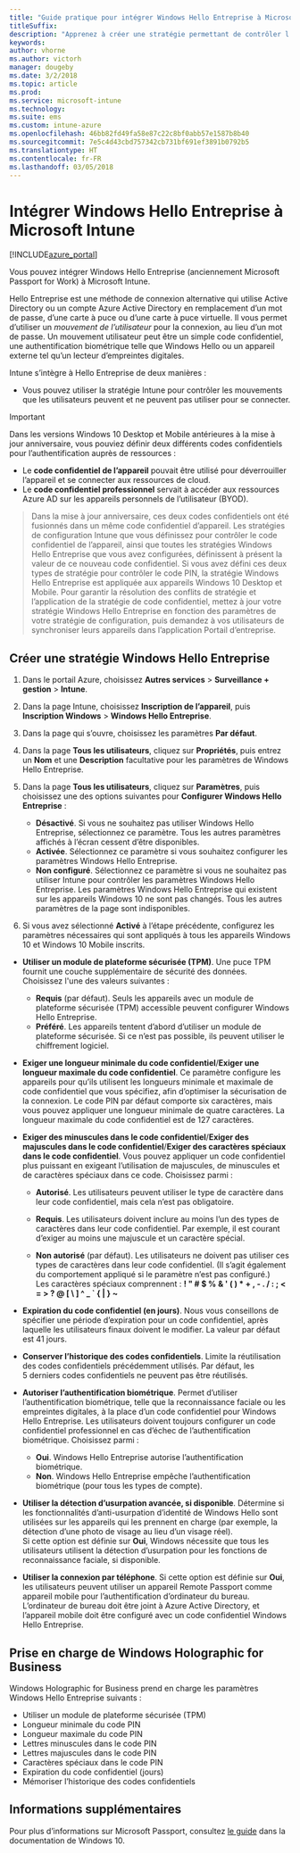```yaml
---
title: "Guide pratique pour intégrer Windows Hello Entreprise à Microsoft Intune"
titleSuffix: 
description: "Apprenez à créer une stratégie permettant de contrôler l’utilisation de Windows Hello Entreprise sur les appareils gérés."
keywords: 
author: vhorne
ms.author: victorh
manager: dougeby
ms.date: 3/2/2018
ms.topic: article
ms.prod: 
ms.service: microsoft-intune
ms.technology: 
ms.suite: ems
ms.custom: intune-azure
ms.openlocfilehash: 46bb82fd49fa58e87c22c8bf0abb57e1587b8b40
ms.sourcegitcommit: 7e5c4d43cbd757342cb731bf691ef3891b0792b5
ms.translationtype: HT
ms.contentlocale: fr-FR
ms.lasthandoff: 03/05/2018
---
```

# <a name="integrate-windows-hello-for-business-with-microsoft-intune"></a>Intégrer Windows Hello Entreprise à Microsoft Intune


[!INCLUDE[azure_portal](./includes/azure_portal.md)]

Vous pouvez intégrer Windows Hello Entreprise (anciennement Microsoft Passport for Work) à Microsoft Intune.

 Hello Entreprise est une méthode de connexion alternative qui utilise Active Directory ou un compte Azure Active Directory en remplacement d’un mot de passe, d’une carte à puce ou d’une carte à puce virtuelle. Il vous permet d’utiliser un *mouvement de l’utilisateur* pour la connexion, au lieu d’un mot de passe. Un mouvement utilisateur peut être un simple code confidentiel, une authentification biométrique telle que Windows Hello ou un appareil externe tel qu’un lecteur d’empreintes digitales.

Intune s’intègre à Hello Entreprise de deux manières :

-   Vous pouvez utiliser la stratégie Intune pour contrôler les mouvements que les utilisateurs peuvent et ne peuvent pas utiliser pour se connecter.

<!--- -   You can store authentication certificates in the Windows Hello for Business key storage provider (KSP). For more information, see [Secure resource access with certificate profiles in Microsoft Intune](secure-resource-access-with-certificate-profiles.md). --->

> [!IMPORTANT]
> Dans les versions Windows 10 Desktop et Mobile antérieures à la mise à jour anniversaire, vous pouviez définir deux différents codes confidentiels pour l’authentification auprès de ressources :
- Le **code confidentiel de l’appareil** pouvait être utilisé pour déverrouiller l’appareil et se connecter aux ressources de cloud.
- Le **code confidentiel professionnel** servait à accéder aux ressources Azure AD sur les appareils personnels de l’utilisateur (BYOD).

>Dans la mise à jour anniversaire, ces deux codes confidentiels ont été fusionnés dans un même code confidentiel d’appareil.
Les stratégies de configuration Intune que vous définissez pour contrôler le code confidentiel de l’appareil, ainsi que toutes les stratégies Windows Hello Entreprise que vous avez configurées, définissent à présent la valeur de ce nouveau code confidentiel.
Si vous avez défini ces deux types de stratégie pour contrôler le code PIN, la stratégie Windows Hello Entreprise est appliquée aux appareils Windows 10 Desktop et Mobile.
Pour garantir la résolution des conflits de stratégie et l’application de la stratégie de code confidentiel, mettez à jour votre stratégie Windows Hello Entreprise en fonction des paramètres de votre stratégie de configuration, puis demandez à vos utilisateurs de synchroniser leurs appareils dans l’application Portail d’entreprise.



## <a name="create-a-windows-hello-for-business-policy"></a>Créer une stratégie Windows Hello Entreprise

1.  Dans le portail Azure, choisissez **Autres services** > **Surveillance + gestion** > **Intune**.

2.  Dans la page Intune, choisissez **Inscription de l’appareil**, puis **Inscription Windows** > **Windows Hello Entreprise**.

3.  Dans la page qui s’ouvre, choisissez les paramètres **Par défaut**.

4.  Dans la page **Tous les utilisateurs**, cliquez sur **Propriétés**, puis entrez un **Nom** et une **Description** facultative pour les paramètres de Windows Hello Entreprise.

5. Dans la page **Tous les utilisateurs**, cliquez sur **Paramètres**, puis choisissez une des options suivantes pour **Configurer Windows Hello Entreprise** :

    - **Désactivé**. Si vous ne souhaitez pas utiliser Windows Hello Entreprise, sélectionnez ce paramètre. Tous les autres paramètres affichés à l’écran cessent d’être disponibles.
    - **Activée**. Sélectionnez ce paramètre si vous souhaitez configurer les paramètres Windows Hello Entreprise.
    - **Non configuré**. Sélectionnez ce paramètre si vous ne souhaitez pas utiliser Intune pour contrôler les paramètres Windows Hello Entreprise. Les paramètres Windows Hello Entreprise qui existent sur les appareils Windows 10 ne sont pas changés. Tous les autres paramètres de la page sont indisponibles.

6.  Si vous avez sélectionné **Activé** à l’étape précédente, configurez les paramètres nécessaires qui sont appliqués à tous les appareils Windows 10 et Windows 10 Mobile inscrits.

 - **Utiliser un module de plateforme sécurisée (TPM)**. Une puce TPM fournit une couche supplémentaire de sécurité des données.<br>Choisissez l'une des valeurs suivantes :

     - **Requis** (par défaut). Seuls les appareils avec un module de plateforme sécurisée (TPM) accessible peuvent configurer Windows Hello Entreprise.
     - **Préféré**. Les appareils tentent d’abord d’utiliser un module de plateforme sécurisée. Si ce n’est pas possible, ils peuvent utiliser le chiffrement logiciel.

 - **Exiger une longueur minimale du code confidentiel**/**Exiger une longueur maximale du code confidentiel**. Ce paramètre configure les appareils pour qu’ils utilisent les longueurs minimale et maximale de code confidentiel que vous spécifiez, afin d’optimiser la sécurisation de la connexion. Le code PIN par défaut comporte six caractères, mais vous pouvez appliquer une longueur minimale de quatre caractères. La longueur maximale du code confidentiel est de 127 caractères.

 - **Exiger des minuscules dans le code confidentiel**/**Exiger des majuscules dans le code confidentiel**/**Exiger des caractères spéciaux dans le code confidentiel**. Vous pouvez appliquer un code confidentiel plus puissant en exigeant l’utilisation de majuscules, de minuscules et de caractères spéciaux dans ce code. Choisissez parmi :

     - **Autorisé**. Les utilisateurs peuvent utiliser le type de caractère dans leur code confidentiel, mais cela n’est pas obligatoire.

     - **Requis**. Les utilisateurs doivent inclure au moins l’un des types de caractères dans leur code confidentiel. Par exemple, il est courant d’exiger au moins une majuscule et un caractère spécial.

     - **Non autorisé** (par défaut). Les utilisateurs ne doivent pas utiliser ces types de caractères dans leur code confidentiel. (Il s’agit également du comportement appliqué si le paramètre n’est pas configuré.)<br>Les caractères spéciaux comprennent : **! " # $ % &amp; ' ( ) &#42; + , - . / : ; &lt; = &gt; ? @ [ \ ] ^ _ &#96; { &#124; } ~**

 - **Expiration du code confidentiel (en jours)**. Nous vous conseillons de spécifier une période d’expiration pour un code confidentiel, après laquelle les utilisateurs finaux doivent le modifier. La valeur par défaut est 41 jours.

 - **Conserver l’historique des codes confidentiels**. Limite la réutilisation des codes confidentiels précédemment utilisés. Par défaut, les 5 derniers codes confidentiels ne peuvent pas être réutilisés.

 - **Autoriser l’authentification biométrique**. Permet d’utiliser l’authentification biométrique, telle que la reconnaissance faciale ou les empreintes digitales, à la place d’un code confidentiel pour Windows Hello Entreprise. Les utilisateurs doivent toujours configurer un code confidentiel professionnel en cas d’échec de l’authentification biométrique. Choisissez parmi :

     - **Oui**. Windows Hello Entreprise autorise l’authentification biométrique.
     - **Non**. Windows Hello Entreprise empêche l’authentification biométrique (pour tous les types de compte).

 - **Utiliser la détection d’usurpation avancée, si disponible**. Détermine si les fonctionnalités d’anti-usurpation d’identité de Windows Hello sont utilisées sur les appareils qui les prennent en charge (par exemple, la détection d’une photo de visage au lieu d’un visage réel).<br>Si cette option est définie sur **Oui**, Windows nécessite que tous les utilisateurs utilisent la détection d’usurpation pour les fonctions de reconnaissance faciale, si disponible.

 - **Utiliser la connexion par téléphone**. Si cette option est définie sur **Oui**, les utilisateurs peuvent utiliser un appareil Remote Passport comme appareil mobile pour l’authentification d’ordinateur du bureau. L’ordinateur de bureau doit être joint à Azure Active Directory, et l’appareil mobile doit être configuré avec un code confidentiel Windows Hello Entreprise.

## <a name="windows-holographic-for-business-support"></a>Prise en charge de Windows Holographic for Business

Windows Holographic for Business prend en charge les paramètres Windows Hello Entreprise suivants :

- Utiliser un module de plateforme sécurisée (TPM)
- Longueur minimale du code PIN
- Longueur maximale du code PIN
- Lettres minuscules dans le code PIN
- Lettres majuscules dans le code PIN
- Caractères spéciaux dans le code PIN
- Expiration du code confidentiel (jours)
- Mémoriser l’historique des codes confidentiels

## <a name="further-information"></a>Informations supplémentaires
Pour plus d’informations sur Microsoft Passport, consultez [le guide](https://technet.microsoft.com/library/mt589441.aspx) dans la documentation de Windows 10.
